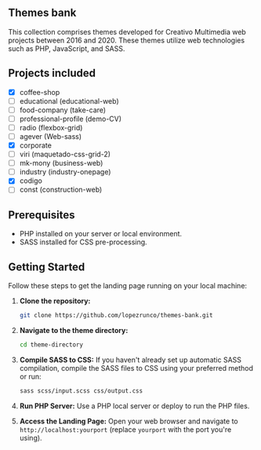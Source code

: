 ## Themes bank

This collection comprises themes developed for Creativo Multimedia web projects between 2016 and 2020. These themes utilize web technologies such as PHP, JavaScript, and SASS.

## Projects included

- [x] coffee-shop
- [ ] educational (educational-web)
- [ ] food-company (take-care)
- [ ] professional-profile (demo-CV) 
- [ ] radio (flexbox-grid)
- [ ] agever (Web-sass)
- [X] corporate
- [ ] viri (maquetado-css-grid-2)
- [ ] mk-mony (business-web)
- [ ] industry (industry-onepage)
- [X] codigo
- [ ] const (construction-web)

## Prerequisites

- PHP installed on your server or local environment.
- SASS installed for CSS pre-processing.

## Getting Started

Follow these steps to get the landing page running on your local machine:

1. **Clone the repository:**
   ```bash
   git clone https://github.com/lopezrunco/themes-bank.git
   ```

2. **Navigate to the theme directory:**
   ```bash
   cd theme-directory
   ```

3. **Compile SASS to CSS:**
   If you haven't already set up automatic SASS compilation, compile the SASS files to CSS using your preferred method or run:
   ```bash
   sass scss/input.scss css/output.css
   ```

4. **Run PHP Server:**
   Use a PHP local server or deploy to run the PHP files.

5. **Access the Landing Page:**
   Open your web browser and navigate to `http://localhost:yourport` (replace `yourport` with the port you're using).
